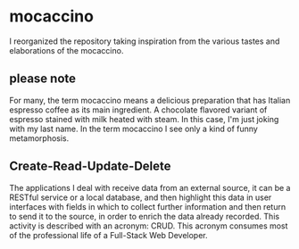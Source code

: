 # mocaccino

I reorganized the repository taking inspiration from the various tastes and elaborations of the mocaccino.

## please note

For many, the term mocaccino means a delicious preparation that has Italian espresso coffee as its main ingredient. 
A chocolate flavored variant of espresso stained with milk heated with steam.
In this case, I'm just joking with my last name. In the term mocaccino I see only a kind of funny metamorphosis.

## Create-Read-Update-Delete

The applications I deal with receive data from an external source, it can be a RESTful service or a local database, and then highlight this data in user interfaces with fields in which to collect further information and then return to send it to the source, in order to enrich the data already recorded.
This activity is described with an acronym: CRUD. 
This acronym consumes most of the professional life of a Full-Stack Web Developer.
